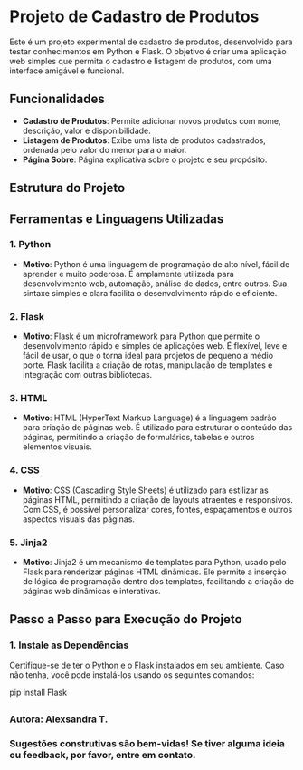 # Projeto de Cadastro de Produtos

Este é um projeto experimental de cadastro de produtos, desenvolvido para testar conhecimentos em Python e Flask. O objetivo é criar uma aplicação web simples que permita o cadastro e listagem de produtos, com uma interface amigável e funcional.

## Funcionalidades

- **Cadastro de Produtos**: Permite adicionar novos produtos com nome, descrição, valor e disponibilidade.
- **Listagem de Produtos**: Exibe uma lista de produtos cadastrados, ordenada pelo valor do menor para o maior.
- **Página Sobre**: Página explicativa sobre o projeto e seu propósito.

## Estrutura do Projeto


## Ferramentas e Linguagens Utilizadas

### 1. Python
- **Motivo**: Python é uma linguagem de programação de alto nível, fácil de aprender e muito poderosa. É amplamente utilizada para desenvolvimento web, automação, análise de dados, entre outros. Sua sintaxe simples e clara facilita o desenvolvimento rápido e eficiente.

### 2. Flask
- **Motivo**: Flask é um microframework para Python que permite o desenvolvimento rápido e simples de aplicações web. É flexível, leve e fácil de usar, o que o torna ideal para projetos de pequeno a médio porte. Flask facilita a criação de rotas, manipulação de templates e integração com outras bibliotecas.

### 3. HTML
- **Motivo**: HTML (HyperText Markup Language) é a linguagem padrão para criação de páginas web. É utilizado para estruturar o conteúdo das páginas, permitindo a criação de formulários, tabelas e outros elementos visuais.

### 4. CSS
- **Motivo**: CSS (Cascading Style Sheets) é utilizado para estilizar as páginas HTML, permitindo a criação de layouts atraentes e responsivos. Com CSS, é possível personalizar cores, fontes, espaçamentos e outros aspectos visuais das páginas.

### 5. Jinja2
- **Motivo**: Jinja2 é um mecanismo de templates para Python, usado pelo Flask para renderizar páginas HTML dinâmicas. Ele permite a inserção de lógica de programação dentro dos templates, facilitando a criação de páginas web dinâmicas e interativas.

## Passo a Passo para Execução do Projeto

### 1. Instale as Dependências

Certifique-se de ter o Python e o Flask instalados em seu ambiente. Caso não tenha, você pode instalá-los usando os seguintes comandos:

pip install Flask

## 
### Autora: Alexsandra T. 

### Sugestões construtivas são bem-vidas! Se tiver alguma ideia ou feedback, por favor, entre em contato. 





